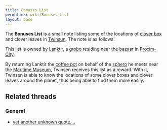 ```yaml
---
title: Bonuses List
permalink: wiki/Bonuses_List
layout: base
---
```


The **Bonuses List** is a small note listing some of the locations of
[clover box](clover_box "wikilink") and clover leaves in
[Twinsun](Twinsun "wikilink"). The note is as follows:

This list is owned by [Lanktir](Lanktir "wikilink"), a
[grobo](grobo "wikilink") residing near the
[bazaar](Proxima_Island_bazaar "wikilink") in
[Proxim-City](Proxim-City "wikilink").

By returning Lanktir the [coffee pot](coffee_pot "wikilink") on behalf
of the [sphero](sphero "wikilink") he meets near the [Maritime
Museum](Maritime_Museum "wikilink"), Twinsen receives this list as a
reward. With it, Twinsen is able to know the locations of some clover
boxes and clover leaves around the planet, thus being able to find them
more easily.

## Related threads

### General

- [yet another unknown
  quote....](https://forum.magicball.net/showthread.php?t=536)
